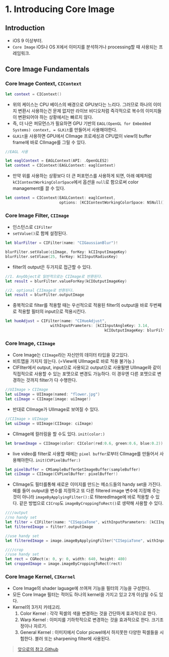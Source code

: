 # 1. Introducing Core Image
## Introduction
- iOS 9 이상부터.
- `Core Image` iOS나 OS X에서 이미지를 분석하거나 processing할 때 사용되는 프레임워크.


## Core Image Fundamentals
### Core Image Context, `CIContext`
```swift
let context = CIContext()
```
- 위의 케이스는 CPU 베이스의 배경으로 GPU보다는 느리다. 그러므로 하나의 이미지 변환시 사용하는건 문제 없지만 라이브 비디오처럼 즉각적으로 복수의 이미지들이 변환되어야 하는 상황에서는 빠르지 않다.
- 즉, 더 나은 퍼모먼스가 필요하면 GPU 기반의 `EAGL(OpenGL for Embedded Systems) context, = GLKit`를 만들어서 사용해야한다.
- `GLKit`을 사용하면 GPU에서 CIImage 프로세싱과 CPU없이 view의 buffer frame에 바로 CIImage를 그릴 수 있다.


```swift
//EAGL 사용

let eaglContext = EAGLContext(API: .OpenGLES2)
let context = CIContext(EAGLContext: eaglContext)
```

- 만약 위를 사용하는 상황보다 더 큰 퍼포먼스를 사용하게 되면, 아래 예제처럼 `kCIContextWorkingColorSpace`에서 옵션을 `null`로 함으로써 color management를 끌 수 있다.

```swift
let context = CIContext(EAGLContext: eaglContext, 
                        options: [KCIContextWorkingColorSpace: NSNull()])
```

### Core Image Filter, `CIImage`
- 인스턴스로 `CIFilter`
- `setValue()`로 함께 설정된다.

```swift
let blurFilter = CIFilter(name: "CIGaussianBlur")!

blurFilter.setValue(ciImage, forKey: kCIInputImageKey)
blurFilter.setVlaue(25, forKey: kCIInputRadiusKey)
```

- filter의 output은 두가지로 접근할 수 있다. 

```swift
//1. AnyObject로 일반적으로는 CIImage로 반환된다.
let result = blurFilter.valueForKey(kCIOutputImageKey)

//2. optional CIImage로 반환된다.
let result = blurFilter.outputImage
```

- 중복적으로 filter를 적용할 때는 우선적으로 적용된 filter의 output을 바로 두번째로 적용할 필터의 input으로 적용시킨다.

```swift
let hueAdjust = CIFilter(name: "CIHueAdjust",
					withInputPrameters: [kCIInputAngleKey: 3.14,
											kCIOutputImageKey: blurFilter.outputImage!])
```

### Core Image, `CIImage`
- Core Image는 `CIImage`라는 자신만의 데이터 타입을 갖고있다.
- 비트맵을 가지지 않는다. (=View에 UIImage로 바로 적용 불가능.)
- CIFIlter에서 output, input으로 사용되고 output으로 사용될땐 UIImage와 같이 직접적으로 사용할 수 있는 포맷으로 변경도 가능하다. 이 경우엔 다른 포맷으로 변경하는 것까지 filter가 다 수행한다.

```swift
//UIImage > CIImage
let uiImage = UIImage(named: "flower.jpg")
let ciImage = CIImage(image: uiImage!)
```

- 반대로 CIImage가 UIImage로 보여질 수 있다.
```swift
//CIImage > UIImage
let uiImage = UIImage(CIImage: ciImage)
```

- CIImage에 컬러링을 할 수도 있다. `init(color:)`
```swift
let brownImage = CIImage(color: CIColor(red:0.6, green:0.6, blue:0.2))
```

- live video를 filter로 사용할 때에는 `pixel buffer`로부터 CIImage를 만들어서 사용해야한다. `init(CVPixelBuffer:)`

```swift
let pixelBuffer = CMSampleBufferGetImageBuffer(sampleBuffer)
let ciImage = CIImage(CVPixelBuffer: pixelBuffer!)
```

- CIImage도 필터를통해 새로운 이미지를 만드는 메소드들의 handy set을 가진다. 예를 들어 output을 변수를 지정하고 또 다른 filtered image 변수에 지정해 주는 것이 아니라 `imageByApplyingFilter():`로 filteredImage에 바로 적용할 수 있다. 같은 방법으로 `CICrop`도 `imageByCroppingToRect()`로 생략해 사용할 수 있다.

```swift
////output
//no handy set
let filter = CIFilter(name: "CISepiaTone", withInputParameters: [kCIInputImageKey: image, kCIInputIntensityKey: 0.5])])
let filteredImage = filter?.outputImage

//use handy set
let filteredImage = image.imageByApplyingFilter("CISepiaTone", withInputParameters: [kCIInputIntensityKey: 0.5])

////crop
//use handy set
let rect = CGRect(x: 0, y: 0, width: 640, height: 480)
let croppedImage = image.imageByCroppingToRect(rect)
```

### Core Image Kernel, `CIKernel`
- Core Image의 shader laguage에 쓰여져 기능을 필터의 기능을 구성한다.
- 모든 Core Image 필터는 적어도 하나의 kernel을 가지고 있고 2개 이상일 수도 있다.
- Kernel의 3가지 카테고리.
	1. Color Kernel : 각각 픽셀의 색을 변경하는 것을 간단하게 효과적으로 한다.
	2. Warp Kernel : 이미지를 기하학적으로 변경하는 것을 효과적으로 한다. 크기조정이나 자르기.
	3. General Kernel : 이미지에서 Color picwel에서 하지못한 다양한 픽셀들을 시험한다. 블러 또는 sharpening filter에 사용된다.


> [앞으로의 참고 Github](https://github.com/FlexMonkey/CoreImageForSwiftPlaygrounds)